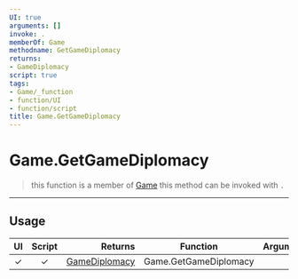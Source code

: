 ```yaml
---
UI: true
arguments: []
invoke: .
memberOf: Game
methodname: GetGameDiplomacy
returns:
- GameDiplomacy
script: true
tags:
- Game/_function
- function/UI
- function/script
title: Game.GetGameDiplomacy
---
```

# Game.GetGameDiplomacy
> this function is a member of [Game](civ-6/lua/Game.md)
> this method can be invoked with `.`
-----
## Usage
|  UI | Script | Returns | Function | Arguments |
|:---:|:------:|-------:|:--------:|:---------|
|✓|✓|[GameDiplomacy](civ-6/lua/GameDiplomacy.md)|Game.GetGameDiplomacy||
